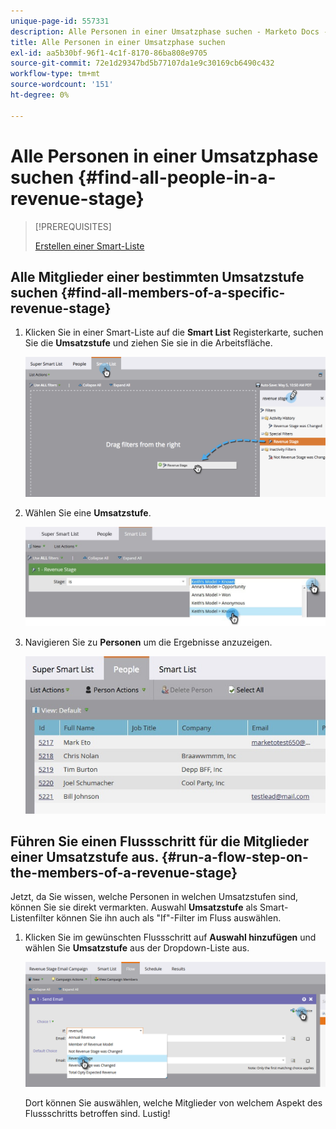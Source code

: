 ```yaml
---
unique-page-id: 557331
description: Alle Personen in einer Umsatzphase suchen - Marketo Docs - Produktdokumentation
title: Alle Personen in einer Umsatzphase suchen
exl-id: aa5b30bf-96f1-4c1f-8170-86ba808e9705
source-git-commit: 72e1d29347bd5b77107da1e9c30169cb6490c432
workflow-type: tm+mt
source-wordcount: '151'
ht-degree: 0%

---
```


# Alle Personen in einer Umsatzphase suchen {#find-all-people-in-a-revenue-stage}

>[!PREREQUISITES]
>
>[Erstellen einer Smart-Liste](/help/marketo/product-docs/core-marketo-concepts/smart-lists-and-static-lists/creating-a-smart-list/create-a-smart-list.md)

## Alle Mitglieder einer bestimmten Umsatzstufe suchen {#find-all-members-of-a-specific-revenue-stage}

1. Klicken Sie in einer Smart-Liste auf die **Smart List** Registerkarte, suchen Sie die **Umsatzstufe** und ziehen Sie sie in die Arbeitsfläche.

   ![](assets/draginrevenuefilter.png)

1. Wählen Sie eine **Umsatzstufe**.

   ![](assets/two.jpg)

1. Navigieren Sie zu **Personen** um die Ergebnisse anzuzeigen.

   ![](assets/peopleresults.jpg)

## Führen Sie einen Flussschritt für die Mitglieder einer Umsatzstufe aus. {#run-a-flow-step-on-the-members-of-a-revenue-stage}

Jetzt, da Sie wissen, welche Personen in welchen Umsatzstufen sind, können Sie sie direkt vermarkten. Auswahl **Umsatzstufe** als Smart-Listenfilter können Sie ihn auch als &quot;If&quot;-Filter im Fluss auswählen.

1. Klicken Sie im gewünschten Flussschritt auf **Auswahl hinzufügen** und wählen Sie **Umsatzstufe** aus der Dropdown-Liste aus.

   ![](assets/six.png)

   Dort können Sie auswählen, welche Mitglieder von welchem Aspekt des Flussschritts betroffen sind. Lustig!
